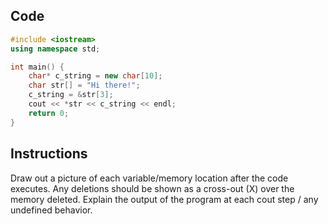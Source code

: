## Code
```cpp
#include <iostream>
using namespace std;

int main() {
    char* c_string = new char[10];
    char str[] = "Hi there!"; 
    c_string = &str[3];
    cout << *str << c_string << endl;
    return 0;
}
```

## Instructions
Draw out a picture of each variable/memory location after the code executes.
Any deletions should be shown as a cross-out (X) over the memory deleted.
Explain the output of the program at each cout step / any undefined behavior.
